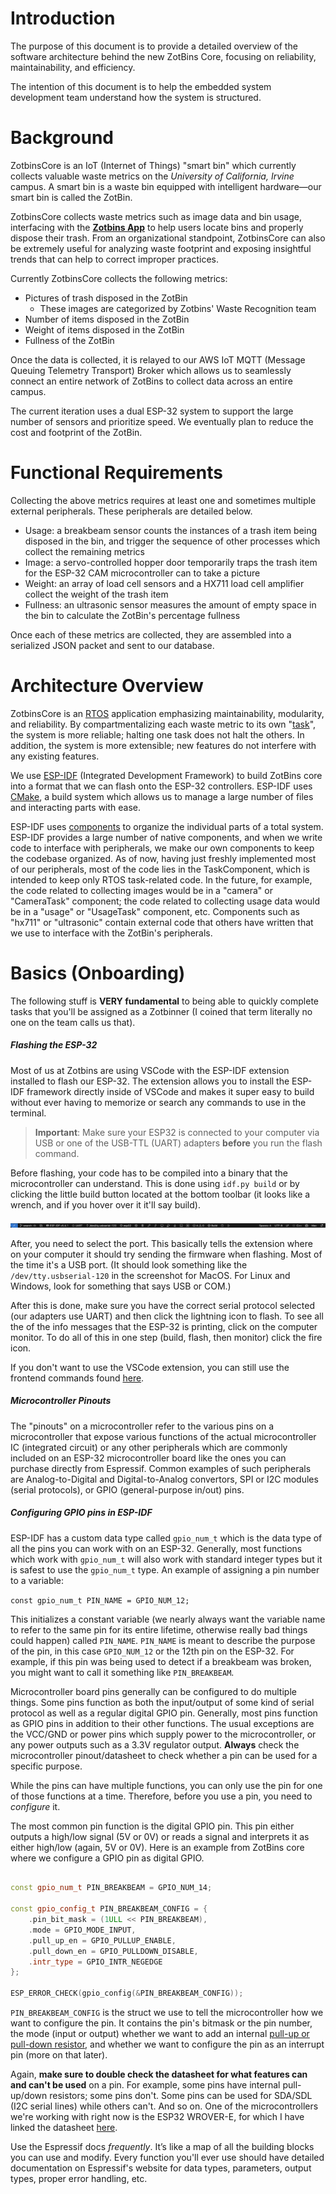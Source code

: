 # Introduction

The purpose of this document is to provide a detailed overview of the software architecture behind the new ZotBins Core, focusing on reliability, maintainability, and efficiency.

The intention of this document is to help the embedded system development team understand how the system is structured.

# Background

ZotbinsCore is an IoT (Internet of Things) "smart bin" which currently collects valuable waste metrics on the *University of California, Irvine* campus. A smart bin is a waste bin equipped with intelligent hardware—our smart bin is called the ZotBin.

ZotbinsCore collects waste metrics such as image data and bin usage, interfacing with the **[Zotbins App](https://apps.apple.com/us/app/zotbins/id6743295314)** to help users locate bins and properly dispose their trash. From an organizational standpoint, ZotbinsCore can also be extremely useful for analyzing waste footprint and exposing insightful trends that can help to correct improper practices.

Currently ZotbinsCore collects the following metrics:
- Pictures of trash disposed in the ZotBin 
	- These images are categorized by Zotbins' Waste Recognition team
- Number of items disposed in the ZotBin
- Weight of items disposed in the ZotBin
- Fullness of the ZotBin

Once the data is collected, it is relayed to our AWS IoT MQTT (Message Queuing Telemetry Transport) Broker which allows us to seamlessly connect an entire network of ZotBins to collect data across an entire campus.

The current iteration uses a dual ESP-32 system to support the large number of sensors and prioritize speed. We eventually plan to reduce the cost and footprint of the ZotBin.

# Functional Requirements

Collecting the above metrics requires at least one and sometimes multiple external peripherals. These peripherals are detailed below.

- Usage: a breakbeam sensor counts the instances of a trash item being disposed in the bin, and trigger the sequence of other processes which collect the remaining metrics
- Image: a servo-controlled hopper door temporarily traps the trash item for the ESP-32 CAM microcontroller can to take a picture
- Weight: an array of load cell sensors and a HX711 load cell amplifier collect the weight of the trash item
- Fullness: an ultrasonic sensor measures the amount of empty space in the bin to calculate the ZotBin's percentage fullness

Once each of these metrics are collected, they are assembled into a serialized JSON packet and sent to our database.

# Architecture Overview

ZotbinsCore is an [RTOS](https://www.freertos.org) application emphasizing maintainability, modularity, and reliability. By compartmentalizing each waste metric to its own "[task](https://www.freertos.org/Documentation/02-Kernel/02-Kernel-features/01-Tasks-and-co-routines/03-Task-priorities)", the system is more reliable; halting one task does not halt the others. In addition, the system is more extensible; new features do not interfere with any existing features.

We use [ESP-IDF](https://idf.espressif.com) (Integrated Development Framework) to build ZotBins core into a format that we can flash onto the ESP-32 controllers. ESP-IDF uses [CMake](https://cmake.org), a build system which allows us to manage a large number of files and interacting parts with ease.

ESP-IDF uses [components](https://docs.espressif.com/projects/esp-idf/en/stable/esp32/api-guides/build-system.html) to organize the individual parts of a total system. ESP-IDF provides a large number of native components, and when we write code to interface with peripherals, we make our own components to keep the codebase organized. As of now, having just freshly implemented most of our peripherals, most of the code lies in the TaskComponent, which is intended to keep only RTOS task-related code. In the future, for example, the code related to collecting images would be in a "camera" or "CameraTask" component; the code related to collecting usage data would be in a "usage" or "UsageTask" component, etc. Components such as "hx711" or "ultrasonic" contain external code that others have written that we use to interface with the ZotBin's peripherals.

# Basics (Onboarding)

The following stuff is **VERY fundamental** to being able to quickly complete tasks that you'll be assigned as a Zotbinner (I coined that term literally no one on the team calls us that). 

##### Flashing the ESP-32

Most of us at Zotbins are using VSCode with the ESP-IDF extension installed to flash our ESP-32. The extension allows you to install the ESP-IDF framework directly inside of VSCode and makes it super easy to build without ever having to memorize or search any commands to use in the terminal.

> **Important**: Make sure your ESP32 is connected to your computer via USB or one of the USB-TTL (UART) adapters **before** you run the flash command.

Before flashing, your code has to be compiled into a binary that the microcontroller can understand. This is done using `idf.py build` or by clicking the little build button located at the bottom toolbar (it looks like a wrench, and if you hover over it it'll say build).

![why does github require alt text](images/Pasted%20image%2020250602230342.png)

After, you need to select the port. This basically tells the extension where on your computer it should try sending the firmware when flashing. Most of the time it's a USB port. (It should look something like the `/dev/tty.usbserial-120` in the screenshot for MacOS. For Linux and Windows, look for something that says USB or COM.)

After this is done, make sure you have the correct serial protocol selected (our adapters use UART) and then click the lightning icon to flash. To see all the of the info messages that the ESP-32 is printing, click on the computer monitor. To do all of this in one step (build, flash, then monitor) click the fire icon.

If you don't want to use the VSCode extension, you can still use the frontend commands found [here](https://docs.espressif.com/projects/esp-idf/en/stable/esp32/api-guides/tools/idf-py.html).

##### Microcontroller Pinouts

The "pinouts" on a microcontroller refer to the various pins on a microcontroller that expose various functions of the actual microcontroller IC (integrated circuit) or any other peripherals which are commonly included on an ESP-32 microcontroller board like the ones you can purchase directly from Espressif. Common examples of such peripherals are Analog-to-Digital and Digital-to-Analog convertors, SPI or I2C modules (serial protocols), or GPIO (general-purpose in/out) pins.

##### Configuring GPIO pins in ESP-IDF

ESP-IDF has a custom data type called `gpio_num_t` which is the data type of all the pins you can work with on an ESP-32. Generally, most functions which work with `gpio_num_t` will also work with standard integer types but it is safest to use the `gpio_num_t` type. An example of assigning a pin number to a variable:

`const gpio_num_t PIN_NAME = GPIO_NUM_12;`

This initializes a constant variable (we nearly always want the variable name to refer to the same pin for its entire lifetime, otherwise really bad things could happen) called `PIN_NAME`. `PIN_NAME` is meant to describe the purpose of the pin, in this case `GPIO_NUM_12` or the 12th pin on the ESP-32. For example, if this pin was being used to detect if a breakbeam was broken, you might want to call it something like `PIN_BREAKBEAM`.

Microcontroller board pins generally can be configured to do multiple things. Some pins function as both the input/output of some kind of serial protocol as well as a regular digital GPIO pin. Generally, most pins function as GPIO pins in addition to their other functions. The usual exceptions are the VCC/GND or power pins which supply power to the microcontroller, or any power outputs such as a 3.3V regulator output. **Always** check the microcontroller pinout/datasheet to check whether a pin can be used for a specific purpose. 

While the pins can have multiple functions, you can only use the pin for one of those functions at a time. Therefore, before you use a pin, you need to *configure* it.

The most common pin function is the digital GPIO pin. This pin either outputs a high/low signal (5V or 0V) or reads a signal and interprets it as either high/low (again, 5V or 0V). Here is an example from ZotBins core where we configure a GPIO pin as digital GPIO.

```c++

const gpio_num_t PIN_BREAKBEAM = GPIO_NUM_14;

const gpio_config_t PIN_BREAKBEAM_CONFIG = {
	.pin_bit_mask = (1ULL << PIN_BREAKBEAM),
	.mode = GPIO_MODE_INPUT,
	.pull_up_en = GPIO_PULLUP_ENABLE,
	.pull_down_en = GPIO_PULLDOWN_DISABLE,
	.intr_type = GPIO_INTR_NEGEDGE
};

ESP_ERROR_CHECK(gpio_config(&PIN_BREAKBEAM_CONFIG));

```

`PIN_BREAKBEAM_CONFIG` is the struct we use to tell the microcontroller how we want to configure the pin. It contains the pin's bitmask or the pin number, the mode (input or output) whether we want to add an internal [pull-up or pull-down resistor](https://eepower.com/resistor-guide/resistor-applications/pull-up-resistor-pull-down-resistor/), and whether we want to configure the pin as an interrupt pin (more on that later).

Again, **make sure to double check the datasheet for what features can and can't be used** on a pin. For example, some pins have internal pull-up/down resistors; some pins don't. Some pins can be used for SDA/SDL (I2C serial lines) while others can't. And so on. One of the microcontrollers we're working with right now is the ESP32 WROVER-E, for which I have linked the datasheet [here](https://www.espressif.com/sites/default/files/documentation/esp32-wrover-e_esp32-wrover-ie_datasheet_en.pdf).

Use the Espressif docs _frequently_. It’s like a map of all the building blocks you can use and modify. Every function you'll ever use should have detailed documentation on Espressif's website for data types, parameters, output types, proper error handling, etc.